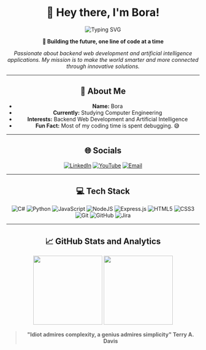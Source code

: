 <div align="center">

# 👋 Hey there, I'm Bora! 

<img src="https://readme-typing-svg.herokuapp.com?font=Fira+Code&size=24&duration=3000&pause=1000&color=36BCF7&center=true&vCenter=true&width=435&lines=Computer+Engineering+Student;Backend+Developer;AI+Enthusiast;Problem+Solver" alt="Typing SVG" />

**🚀 Building the future, one line of code at a time**

*Passionate about backend web development and artificial intelligence applications. My mission is to make the world smarter and more connected through innovative solutions.*

---

## 💫 About Me
- **Name:** Bora  
- **Currently:** Studying Computer Engineering  
- **Interests:** Backend Web Development and Artificial Intelligence  
- **Fun Fact:** Most of my coding time is spent debugging. 😅  

---

## 🌐 Socials
[![LinkedIn](https://img.shields.io/badge/LinkedIn-%230077B5.svg?logo=linkedin&logoColor=white)](https://linkedin.com/in/bora-kalkan-271a6227b)
[![YouTube](https://img.shields.io/badge/YouTube-%23FF0000.svg?logo=YouTube&logoColor=white)](https://youtube.com/@ArtificalTomfoolery)
[![Email](https://img.shields.io/badge/Email-D14836?logo=gmail&logoColor=white)](mailto:bora_kalkan350@hotmail.com)

---

## 💻 Tech Stack
![C#](https://img.shields.io/badge/c%23-%23239120.svg?style=for-the-badge&logo=csharp&logoColor=white)
![Python](https://img.shields.io/badge/python-3670A0?style=for-the-badge&logo=python&logoColor=ffdd54)
![JavaScript](https://img.shields.io/badge/javascript-%23323330.svg?style=for-the-badge&logo=javascript&logoColor=%23F7DF1E)
![NodeJS](https://img.shields.io/badge/node.js-6DA55F?style=for-the-badge&logo=node.js&logoColor=white)
![Express.js](https://img.shields.io/badge/express.js-%23404d59.svg?style=for-the-badge&logo=express&logoColor=%2361DAFB)
![HTML5](https://img.shields.io/badge/html5-%23E34F26.svg?style=for-the-badge&logo=html5&logoColor=white)
![CSS3](https://img.shields.io/badge/css3-%231572B6.svg?style=for-the-badge&logo=css3&logoColor=white)
![Git](https://img.shields.io/badge/git-%23F05033.svg?style=for-the-badge&logo=git&logoColor=white)
![GitHub](https://img.shields.io/badge/github-%23121011.svg?style=for-the-badge&logo=github&logoColor=white)
![Jira](https://img.shields.io/badge/jira-%230A0FFF.svg?style=for-the-badge&logo=jira&logoColor=white)

---


## 📈 GitHub Stats and Analytics

<div align="center">
  <img height="180em" src="https://github-readme-stats.vercel.app/api?username=BoraKalkann&show_icons=true&theme=tokyonight&include_all_commits=true&count_private=true"/>
  <img height="180em" src="https://github-readme-stats.vercel.app/api/top-langs/?username=BoraKalkann&layout=compact&langs_count=8&theme=tokyonight"/>
</div>




> **"Idiot admires complexity, a genius admires simplicity"
> Terry A. Davis**
